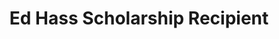 ---
layout: award
title: "Ed Hass Scholarship Recipient"
description: "Awarded to an outstanding UCSB junior in the Computer Engineering major in recognition of their strong academic records and exceptional commitment towards their education through community service."
time: "Apr 2020"
---